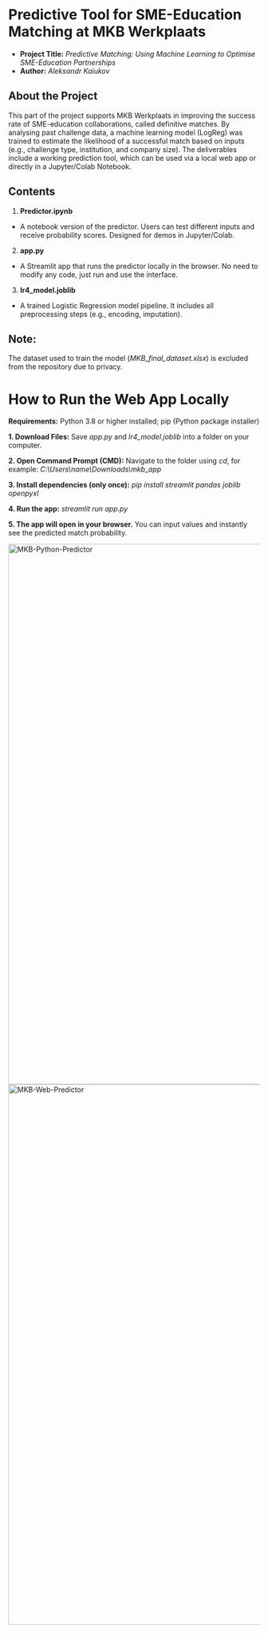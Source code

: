# Predictive Tool for SME-Education Matching at MKB Werkplaats

- **Project Title:** _Predictive Matching: Using Machine Learning to Optimise SME-Education Partnerships_
- **Author:** _Aleksandr Kaiukov_

## About the Project
This part of the project supports MKB Werkplaats in improving the success rate of SME-education collaborations, called definitive matches. By analysing past challenge data, a machine learning model (LogReg) was trained to estimate the likelihood of a successful match based on inputs (e.g., challenge type, institution, and company size). The deliverables include a working prediction tool, which can be used via a local web app or directly in a Jupyter/Colab Notebook.

## Contents
1. **Predictor.ipynb**
- A notebook version of the predictor. Users can test different inputs and receive probability scores. Designed for demos in Jupyter/Colab.
2. **app.py**
- A Streamlit app that runs the predictor locally in the browser. No need to modify any code, just run and use the interface.
3. **lr4_model.joblib**
- A trained Logistic Regression model pipeline. It includes all preprocessing steps (e.g., encoding, imputation).

## Note: 
The dataset used to train the model (_MKB_final_dataset.xlsx_) is excluded from the repository due to privacy. 

# How to Run the Web App Locally
**Requirements:** Python 3.8 or higher installed; pip (Python package installer)

**1. Download Files:** Save _app.py_ and _lr4_model.joblib_ into a folder on your computer.

**2. Open Command Prompt (CMD):** Navigate to the folder using _cd_, for example: _C:\Users\name\Downloads\mkb_app_

**3. Install dependencies (only once):** _pip install streamlit pandas joblib openpyxl_

**4. Run the app:** _streamlit run app.py_

**5. The app will open in your browser.** You can input values and instantly see the predicted match probability.


<img width="1920" height="1080" alt="MKB-Python-Predictor" src="https://github.com/user-attachments/assets/ade7bbb9-fcc4-47d0-984a-6ddd1b9ce041" />

<img width="1920" height="1080" alt="MKB-Web-Predictor" src="https://github.com/user-attachments/assets/279a27b4-de24-4901-a767-464e478fb34f" />
